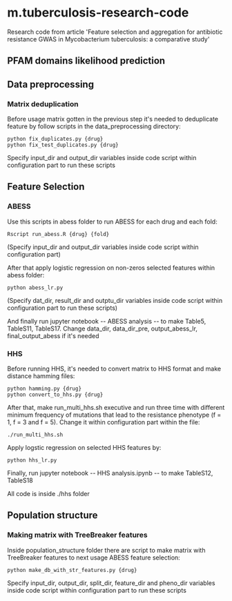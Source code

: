 # m.tuberculosis-research-code
Research code from article 'Feature selection and aggregation for antibiotic resistance GWAS in Mycobacterium tuberculosis: a comparative study'

## PFAM domains likelihood prediction





## Data preprocessing

### Matrix deduplication

Before usage matrix gotten in the previous step it's needed to deduplicate feature by follow scripts in the data_preprocessing directory:

	python fix_duplicates.py {drug}
	python fix_test_duplicates.py {drug}

Specify input_dir and output_dir variables inside code script within configuration part to run these scripts

## Feature Selection

### ABESS

Use this scripts in abess folder to run ABESS for each drug and each fold:

	Rscript run_abess.R {drug} {fold}

(Specify input_dir and output_dir variables inside code script within configuration part)

After that apply logistic regression on non-zeros selected features within abess folder:

	python abess_lr.py

(Specify dat_dir, result_dir and outptu_dir variables inside code script within configuration part to run these scripts)

And finally run jupyter notebook -- ABESS analysis -- to make Table5, TableS11, TableS17. Change data_dir, data_dir_pre, output_abess_lr, final_output_abess if it's needed

### HHS

 Before running HHS, it's needed to convert matrix to HHS format and make distance hamming files:

    python hamming.py {drug}
    python convert_to_hhs.py {drug}

After that, make run_multi_hhs.sh executive and run three time with different minimum frequency of mutations that lead to the resistance phenotype (f = 1, f = 3 and f = 5). Change it within configuration part within the file:

    ./run_multi_hhs.sh
    
Apply logstic regression on selected HHS features by:

    python hhs_lr.py
    
Finally, run jupyter notebook -- HHS analysis.ipynb -- to make TableS12, TableS18 

All code is inside ./hhs folder

## Population structure

### Making matrix with TreeBreaker features

Inside population_structure folder there are script to make matrix with TreeBreaker features to next usage ABESS feature selection:

	python make_db_with_str_features.py {drug}

Specify input_dir, output_dir, split_dir, feature_dir and pheno_dir variables inside code script within configuration part to run these scripts


